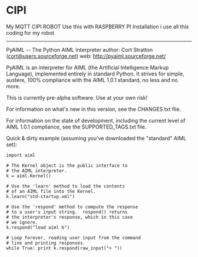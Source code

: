 CIPI
====

My MQTT CIPI ROBOT
Use this with RASPBERRY PI Installation
i use all this coding for my robot


--------------------------------------
PyAIML -- The Python AIML Interpreter
author: Cort Stratton (cort@users.sourceforge.net)
web: http://pyaiml.sourceforge.net/

PyAIML is an interpreter for AIML (the Artificial Intelligence Markup
Language), implemented entirely in standard Python.  It strives for
simple, austere, 100% compliance with the AIML 1.0.1 standard, no less
and no more.

This is currently pre-alpha software.  Use at your
own risk!

For information on what's new in this version, see the
CHANGES.txt file.

For information on the state of development, including 
the current level of AIML 1.0.1 compliance, see the
SUPPORTED_TAGS.txt file.

Quick & dirty example (assuming you've downloaded the
"standard" AIML set):

	import aiml

	# The Kernel object is the public interface to
	# the AIML interpreter.
	k = aiml.Kernel()

	# Use the 'learn' method to load the contents
	# of an AIML file into the Kernel.
	k.learn("std-startup.xml")

	# Use the 'respond' method to compute the response
	# to a user's input string.  respond() returns
	# the interpreter's response, which in this case
	# we ignore.
	k.respond("load aiml b")

	# Loop forever, reading user input from the command
	# line and printing responses.
	while True: print k.respond(raw_input("> "))
